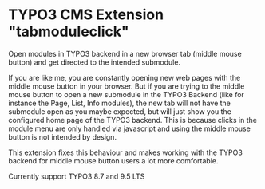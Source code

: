 # TYPO3 CMS Extension "tabmoduleclick"
Open modules in TYPO3 backend in a new browser tab (middle mouse button) and get directed to the intended submodule.

If you are like me, you are constantly opening new web pages with the middle mouse button in your browser.
But if you are trying to the middle mouse button to open a new submodule in the TYPO3 Backend (like for instance the Page, List, Info modules), the new tab will not have the submodule open as you maybe expected, but will just show you the configured home page of the TYPO3 backend.
This is because clicks in the module menu are only handled via javascript and using the middle mouse button is not intended by design.

This extension fixes this behaviour and makes working with the TYPO3 backend for middle mouse button users a lot more comfortable.

Currently support TYPO3 8.7 and 9.5 LTS